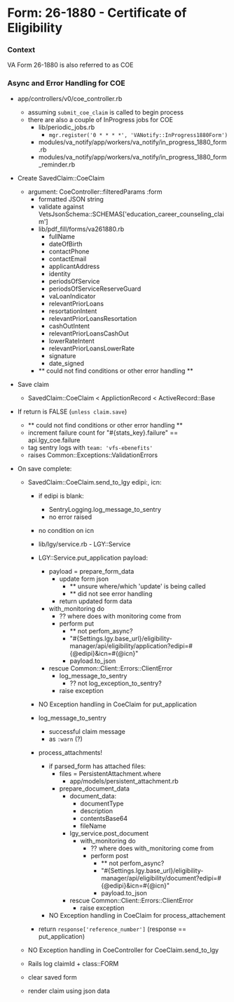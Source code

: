 # Form: 26-1880 - Certificate of Eligibility

### Context

VA Form 26-1880 is also referred to as COE


### Async and Error Handling for COE

- app/controllers/v0/coe_controller.rb
    - assuming `submit_coe_claim` is called to begin process
    - there are also a couple of InProgress jobs for COE
        - lib/periodic_jobs.rb
            - `mgr.register('0 * * * *', 'VANotify::InProgress1880Form')`
        - modules/va_notify/app/workers/va_notify/in_progress_1880_form.rb
        - modules/va_notify/app/workers/va_notify/in_progress_1880_form_reminder.rb

- Create SavedClaim::CoeClaim
  - argument: CoeController::filteredParams :form
    - formatted JSON string
    - validate against VetsJsonSchema::SCHEMAS['education_career_counseling_claim']
    - lib/pdf_fill/forms/va261880.rb
        - fullName
        - dateOfBirth
        - contactPhone
        - contactEmail
        - applicantAddress
        - identity
        - periodsOfService
        - periodsOfServiceReserveGuard
        - vaLoanIndicator
        - relevantPriorLoans
        - resortationIntent
        - relevantPriorLoansResortation
        - cashOutIntent
        - relevantPriorLoansCashOut
        - lowerRateIntent
        - relevantPriorLoansLowerRate
        - signature
        - date_signed
    - ** could not find conditions or other error handling **

- Save claim
  - SavedClaim::CoeClaim < ApplictionRecord < ActiveRecord::Base

- If return is FALSE (`unless claim.save`)
  - ** could not find conditions or other error handling **
  - increment failure count for "#{stats_key}.failure" == api.lgy_coe.failure
  - tag sentry logs with `team: 'vfs-ebenefits'`
  - raises Common::Exceptions::ValidationErrors

- On save complete:
    - SavedClaim::CoeClaim.send_to_lgy edipi:, icn:
        - if edipi is blank:
            - SentryLogging.log_message_to_sentry
            - no error raised
        - no condition on icn

        - lib/lgy/service.rb - LGY::Service
        - LGY::Service.put_application payload:
            - payload = prepare_form_data
                - update form json
                    - ** unsure where/which 'update' is being called
                    - ** did not see error handling
                - return updated form data
            - with_monitoring do
                - ?? where does with monitoring come from
                - perform put
                    - ** not perfom_async?
                    - "#{Settings.lgy.base_url}/eligibility-manager/api/eligibility/application?edipi=#{@edipi}&icn=#{@icn}"
                    - payload.to_json
            - rescue Common::Client::Errors::ClientError
                - log_message_to_sentry
                    - ?? not log_exception_to_sentry?
                - raise exception

        - NO Exception handling in CoeClaim for put_application

        - log_message_to_sentry
            - successful claim message
            - as `:warn` (?)
        - process_attachments!
            - if parsed_form has attached files:
                - files = PersistentAttachment.where
                    - app/models/persistent_attachment.rb
                - prepare_document_data
                    - document_data:
                        - documentType
                        - description
                        - contentsBase64
                        - fileName
                    - lgy_service.post_document
                        - with_monitoring do
                            - ?? where does with_monitoring come from
                            - perform post
                                - ** not perfom_async?
                                - "#{Settings.lgy.base_url}/eligibility-manager/api/eligibility/document?edipi=#{@edipi}&icn=#{@icn}"
                                - payload.to_json
                    - rescue Common::Client::Errors::ClientError
                        - raise exception
            - NO Exception handling in CoeClaim for process_attachement

        - return `response['reference_number']` (response == put_application)

    - NO Exception handling in CoeController for CoeClaim.send_to_lgy

    - Rails log claimId + class::FORM
    - clear saved form
    - render claim using json data
